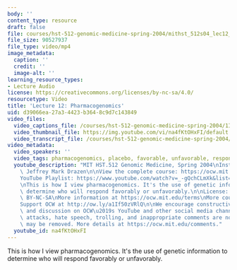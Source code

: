 ```yaml
---
body: ''
content_type: resource
draft: false
file: courses/hst-512-genomic-medicine-spring-2004/mithst_512s04_lec12_360p_16_9.mp4
file_size: 90527937
file_type: video/mp4
image_metadata:
  caption: ''
  credit: ''
  image-alt: ''
learning_resource_types:
- Lecture Audio
license: https://creativecommons.org/licenses/by-nc-sa/4.0/
resourcetype: Video
title: 'Lecture 12: Pharmacogenomics'
uid: d39066ea-27a3-4423-b364-8c9d7c143849
video_files:
  video_captions_file: /courses/hst-512-genomic-medicine-spring-2004/1IUlMp3xC0_UZprxPIvFnL91DZCRjSwBY_transcript.webvtt
  video_thumbnail_file: https://img.youtube.com/vi/na4fKtOHxFI/default.jpg
  video_transcript_file: /courses/hst-512-genomic-medicine-spring-2004/1IUlMp3xC0_UZprxPIvFnL91DZCRjSwBY_transcript.pdf
video_metadata:
  video_speakers: ''
  video_tags: pharmacogenomics, placebo, favorable, unfavorable, responses, treatment
  youtube_description: "MIT HST.512 Genomic Medicine, Spring 2004\nInstructor:Dr.\
    \ Jeffrey Mark Drazen\n\nView the complete course: https://ocw.mit.edu/courses/hst-512-genomic-medicine-spring-2004/\n\
    YouTube Playlist: https://www.youtube.com/watch?v=_-gQchCLmXk&list=PLUl4u3cNGP613PJMNmRjAIdBr76goU1V5\n\
    \nThis is how I view pharmacogenomics. It's the use of genetic information to\
    \ determine who will respond favorably or unfavorably.\n\nLicense: Creative Commons\
    \ BY-NC-SA\nMore information at https://ocw.mit.edu/terms\nMore courses at https://ocw.mit.edu\n\
    Support OCW at http://ow.ly/a1If50zVRlQ\n\nWe encourage constructive comments\
    \ and discussion on OCW\u2019s YouTube and other social media channels. Personal\
    \ attacks, hate speech, trolling, and inappropriate comments are not allowed and\
    \ may be removed. More details at https://ocw.mit.edu/comments."
  youtube_id: na4fKtOHxFI
---
```

This is how I view pharmacogenomics. It's the use of genetic information to determine who will respond favorably or unfavorably.